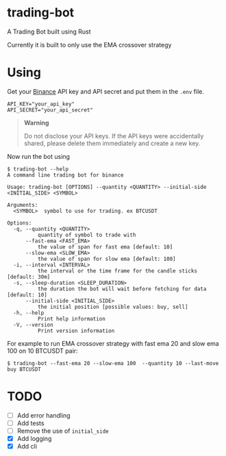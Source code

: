 # trading-bot
A Trading Bot built using Rust

Currently it is built to only use the EMA crossover strategy

# Using

Get your [Binance](https://www.binance.com/en/binance-api) API key and API secret and put them in the `.env` file.

```
API_KEY="your_api_key"
API_SECRET="your_api_secret"
```

> **Warning**
> 
> Do not disclose your API keys. If the API keys were accidentally shared, please delete them immediately and create a new key.


Now run the bot using

```
$ trading-bot --help
A command line trading bot for binance

Usage: trading-bot [OPTIONS] --quantity <QUANTITY> --initial-side <INITIAL_SIDE> <SYMBOL>

Arguments:
  <SYMBOL>  symbol to use for trading. ex BTCUSDT

Options:
  -q, --quantity <QUANTITY>
          quantity of symbol to trade with
      --fast-ema <FAST_EMA>
          the value of span for fast ema [default: 10]
      --slow-ema <SLOW_EMA>
          the value of span for slow ema [default: 100]
  -i, --interval <INTERVAL>
          the interval or the time frame for the candle sticks [default: 30m]
  -s, --sleep-duration <SLEEP_DURATION>
          the duration the bot will wait before fetching for data [default: 10]
      --initial-side <INITIAL_SIDE>
          the initial position [possible values: buy, sell]
  -h, --help
          Print help information
  -V, --version
          Print version information
```

For example to run EMA crossover strategy with fast ema 20 and slow ema 100 on 10 BTCUSDT pair: 
```
$ trading-bot --fast-ema 20 --slow-ema 100  --quantity 10 --last-move buy BTCUSDT
```

# TODO
- [ ] Add error handling
- [ ] Add tests 
- [ ] Remove the use of `initial_side`
- [x] Add logging
- [x] Add cli
